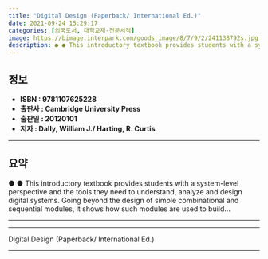 ```yaml
---
title: "Digital Design (Paperback/ International Ed.)"
date: 2021-09-24 15:29:17
categories: [외국도서, 대학교재-전문서적]
image: https://bimage.interpark.com/goods_image/8/7/9/2/241138792s.jpg
description: ● ● This introductory textbook provides students with a system-level perspective and the tools they need to understand, analyze and design digital systems. Go
---
```


## **정보**

- **ISBN : 9781107625228**
- **출판사 : Cambridge University Press**
- **출판일 : 20120101**
- **저자 : Dally, William J./ Harting, R. Curtis**

------



## **요약**

●  ●  This introductory textbook provides students with a system-level perspective and the tools they need to understand, analyze and design digital systems. Going beyond the design of simple combinational and sequential modules, it shows how such modules are used to build... 

------



------


Digital Design (Paperback/ International Ed.) 

------


